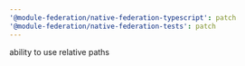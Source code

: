 ```yaml
---
'@module-federation/native-federation-typescript': patch
'@module-federation/native-federation-tests': patch
---
```


ability to use relative paths
